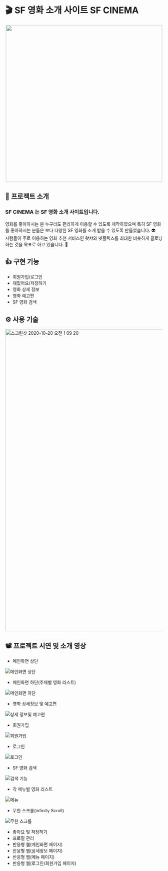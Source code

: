# :clapper: SF 영화 소개 사이트 SF CINEMA

<p align="center" >
  <img src="https://user-images.githubusercontent.com/58875822/96440577-23f06d00-1243-11eb-9e11-96b5ff96b861.png" width="500px"/>
</p>

## 📌 프로젝트 소개

### <p>SF CINEMA 는 SF 영화 소개 사이트입니다.</p>

영화를 좋아하시는 분 누구라도 편리하게 이용할 수 있도록 제작하였으며 특히 SF 영화를 좋아하시는 분들은 보다 다양한 SF 영화를 소개 받을 수 있도록 만들었습니다. :alien:  
사람들이 주로 이용하는 영화 추천 서비스인 왓챠와 넷플릭스를 최대한 비슷하게 클로닝하는 것을 목표로 하고 있습니다. :muscle:

## 👍 구현 기능

- 회원가입/로그인
- 재밌어요/저장하기
- 영화 상세 정보
- 영화 예고편
- SF 영화 검색

## ⚙ 사용 기술

<img width="962" alt="스크린샷 2020-10-20 오전 1 09 20" src="https://user-images.githubusercontent.com/58875822/96477011-f7ebe080-1270-11eb-98a9-97e7424dc8e0.png">

## 📽 프로젝트 시연 및 소개 영상

- 메인화면 상단

![메인화면 상단 ](https://user-images.githubusercontent.com/58875822/96583486-c11cd580-1317-11eb-8770-403a3ad18fe8.gif)

- 메인화면 하단(주제별 영화 리스트)

![메인화면 하단](https://user-images.githubusercontent.com/58875822/96598557-f29e9c80-1329-11eb-91a3-005bb98ba43b.gif)

- 영화 상세정보 및 예고편

![상세 정보및 예고편](https://user-images.githubusercontent.com/58875822/96604894-93905600-1330-11eb-89b9-78e5ac6c5850.gif)

- 회원가입

![회원가입](https://user-images.githubusercontent.com/58875822/96682817-4e156c80-13b4-11eb-8841-f104fd3d266b.gif)

- 로그인

![로그인](https://user-images.githubusercontent.com/58875822/96683595-53bf8200-13b5-11eb-9644-cb48da208cc1.gif)

- SF 영화 검색

![검색 기능](https://user-images.githubusercontent.com/58875822/96687006-41941280-13ba-11eb-8708-b7fb6cf1d214.gif)

- 각 메뉴별 영화 리스트

![메뉴](https://user-images.githubusercontent.com/58875822/96693613-69877400-13c2-11eb-8e60-0d67597f8de1.gif)

- 무한 스크롤(infinity Scroll)

![무한 스크롤](https://user-images.githubusercontent.com/58875822/96695503-b10eff80-13c4-11eb-94c3-e98e3f50ea2e.gif)

- 좋아요 및 저장하기
- 프로필 관리
- 반응형 웹(메인화면 페이지)
- 반응형 웹(상세정보 페이지)
- 반응형 웹(메뉴 페이지)
- 반응형 웹(로그인/회원가입 페이지)
